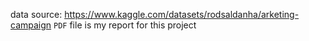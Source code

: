 data source: https://www.kaggle.com/datasets/rodsaldanha/arketing-campaign
`PDF` file is my report for this project

